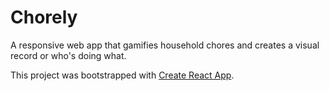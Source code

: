 # Chorely

A responsive web app that gamifies household chores and creates a visual record or who's doing what.

This project was bootstrapped with [Create React App](https://github.com/facebookincubator/create-react-app).

